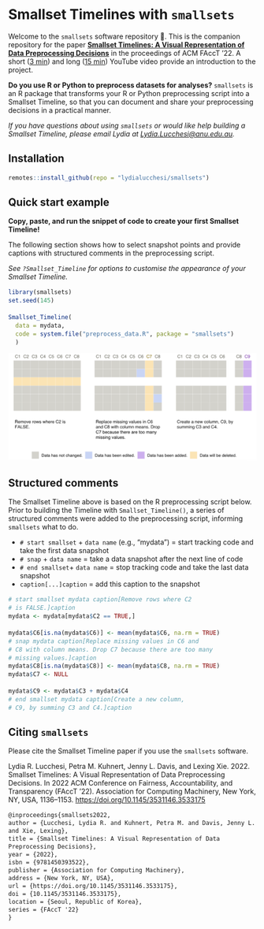 Smallset Timelines with `smallsets`
================

Welcome to the `smallsets` software repository 👋. This is the companion
repository for the paper [**Smallset Timelines: A Visual Representation
of Data Preprocessing
Decisions**](https://dl.acm.org/doi/abs/10.1145/3531146.3533175) in the
proceedings of ACM FAccT ’22. A short ([3
min](https://www.youtube.com/watch?v=_fpn02h3IUo)) and long ([15
min](https://www.youtube.com/watch?v=I_ksOv6rj1Y)) YouTube video provide
an introduction to the project.

**Do you use R or Python to preprocess datasets for analyses?**
`smallsets` is an R package that transforms your R or Python
preprocessing script into a Smallset Timeline, so that you can document
and share your preprocessing decisions in a practical manner.

*If you have questions about using `smallsets` or would like help
building a Smallset Timeline, please email Lydia at
<Lydia.Lucchesi@anu.edu.au>.*

## Installation

``` r
remotes::install_github(repo = "lydialucchesi/smallsets")
```

## Quick start example

**Copy, paste, and run the snippet of code to create your first Smallset
Timeline!**

The following section shows how to select snapshot points and provide
captions with structured comments in the preprocessing script.

*See `?Smallset_Timeline` for options to customise the appearance of
your Smallset Timeline.*

``` r
library(smallsets)
set.seed(145)

Smallset_Timeline(
  data = mydata,
  code = system.file("preprocess_data.R", package = "smallsets")
  )
```

![](man/figures/example_ST.png)

## Structured comments

The Smallset Timeline above is based on the R preprocessing script
below. Prior to building the Timeline with `Smallset_Timeline()`, a
series of structured comments were added to the preprocessing script,
informing `smallsets` what to do.

-   `# start smallset` + `data name` (e.g., “mydata”) = start tracking
    code and take the first data snapshot
-   `# snap` + `data name` = take a data snapshot after the next line of
    code
-   `# end smallset`+ `data name` = stop tracking code and take the last
    data snapshot
-   `caption[...]caption` = add this caption to the snapshot

``` r
# start smallset mydata caption[Remove rows where C2 
# is FALSE.]caption
mydata <- mydata[mydata$C2 == TRUE,]

mydata$C6[is.na(mydata$C6)] <- mean(mydata$C6, na.rm = TRUE)
# snap mydata caption[Replace missing values in C6 and 
# C8 with column means. Drop C7 because there are too many 
# missing values.]caption
mydata$C8[is.na(mydata$C8)] <- mean(mydata$C8, na.rm = TRUE)
mydata$C7 <- NULL

mydata$C9 <- mydata$C3 + mydata$C4
# end smallset mydata caption[Create a new column, 
# C9, by summing C3 and C4.]caption
```

## Citing `smallsets`

Please cite the Smallset Timeline paper if you use the `smallsets`
software.

Lydia R. Lucchesi, Petra M. Kuhnert, Jenny L. Davis, and Lexing Xie.
2022. Smallset Timelines: A Visual Representation of Data Preprocessing
Decisions. In 2022 ACM Conference on Fairness, Accountability, and
Transparency (FAccT ’22). Association for Computing Machinery, New York,
NY, USA, 1136–1153. <https://doi.org/10.1145/3531146.3533175>

    @inproceedings{smallsets2022, 
    author = {Lucchesi, Lydia R. and Kuhnert, Petra M. and Davis, Jenny L. and Xie, Lexing}, 
    title = {Smallset Timelines: A Visual Representation of Data Preprocessing Decisions}, 
    year = {2022}, 
    isbn = {9781450393522}, 
    publisher = {Association for Computing Machinery}, 
    address = {New York, NY, USA}, 
    url = {https://doi.org/10.1145/3531146.3533175}, 
    doi = {10.1145/3531146.3533175}, 
    location = {Seoul, Republic of Korea}, 
    series = {FAccT '22}
    }
